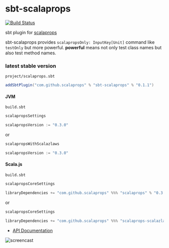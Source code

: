 # sbt-scalaprops

[![Build Status](https://travis-ci.org/scalaprops/sbt-scalaprops.svg?branch=master)](https://travis-ci.org/scalaprops/sbt-scalaprops)

sbt plugin for [scalaprops](https://github.com/scalaprops/scalaprops)

sbt-scalaprops provides `scalapropsOnly: InputKey[Unit]` command like `testOnly` but more powerful.
__powerful__ means not only test class names but also test method names.

### latest stable version

`project/scalaprops.sbt`

```scala
addSbtPlugin("com.github.scalaprops" % "sbt-scalaprops" % "0.1.1")
```

#### JVM

`build.sbt`

```scala
scalapropsSettings

scalapropsVersion := "0.3.0"
```

or

```scala
scalapropsWithScalazlaws

scalapropsVersion := "0.3.0"
```

#### Scala.js

`build.sbt`

```scala
scalapropsCoreSettings

libraryDependencies += "com.github.scalaprops" %%% "scalaprops" % "0.3.0" % "test"
```

or

```scala
scalapropsCoreSettings

libraryDependencies += "com.github.scalaprops" %%% "scalaprops-scalazlaws" % "0.3.0" % "test"
```


- [API Documentation](https://oss.sonatype.org/service/local/repositories/releases/archive/com/github/scalaprops/sbt-scalaprops_2.10_0.13/0.1.1/sbt-scalaprops-0.1.1-javadoc.jar/!/index.html)


![screencast](https://raw.githubusercontent.com/scalaprops/sbt-scalaprops/master/screencast.gif)
